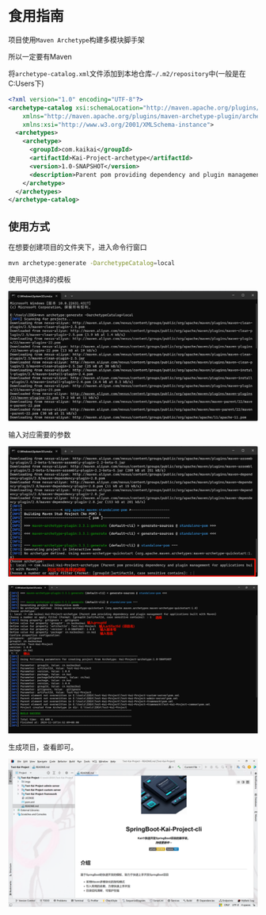 # 食用指南

项目使用`Maven Archetype`构建多模块脚手架

所以一定要有Maven

将`archetype-catalog.xml`文件添加到本地仓库`~/.m2/repository`中(一般是在C:Users下)

```xml
<?xml version="1.0" encoding="UTF-8"?>
<archetype-catalog xsi:schemaLocation="http://maven.apache.org/plugins/maven-archetype-plugin/archetype-catalog/1.0.0 http://maven.apache.org/xsd/archetype-catalog-1.0.0.xsd"
    xmlns="http://maven.apache.org/plugins/maven-archetype-plugin/archetype-catalog/1.0.0"
    xmlns:xsi="http://www.w3.org/2001/XMLSchema-instance">
  <archetypes>
    <archetype>
      <groupId>com.kaikai</groupId>
      <artifactId>Kai-Project-archetype</artifactId>
      <version>1.0-SNAPSHOT</version>
      <description>Parent pom providing dependency and plugin management for applications built with Maven</description>
    </archetype>
  </archetypes>
</archetype-catalog>

```



## 使用方式

在想要创建项目的文件夹下，进入命令行窗口

```bash
mvn archetype:generate -DarchetypeCatalog=local
```



使用可供选择的模板

![img1.png](https://github.com/AlfonsoKevin/Kai-Project/blob/main/imgs/description/img1.png?raw=true)

输入对应需要的参数

![img2.png](https://github.com/AlfonsoKevin/Kai-Project/blob/main/imgs/description/img2.png?raw=true)

![img3.png](https://github.com/AlfonsoKevin/Kai-Project/blob/main/imgs/description/img3.png?raw=true)

生成项目，查看即可。

![img4.png](https://github.com/AlfonsoKevin/Kai-Project/blob/main/imgs/description/img4.png?raw=true)
